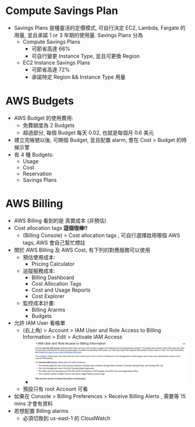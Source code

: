 
# Compute Savings Plan

- Savings Plans 是種靈活的定價模式, 可自行決定 EC2, Lambda, Fargate 的用量, 並且承諾 1 or 3 年期的使用量. Savings Plans 分為
    - Compute Savings Plans
        - 可節省高達 66%
        - 可自行變更 Instance Type, 並且可更換 Region
    - EC2 Instance Savings Plans
        - 可節省高達 72%
        - 承諾特定 Region && Instance Type 用量


# AWS Budgets

- AWS Budget 的使用費用:
    - 免費額度為 2 Budgets
    - 超過部分, 每個 Budget 每天 0.02, 也就是每個月 0.6 美元
- 建立完帳號以後, 可開個 Budget, 並且配置 alarm, 會在 Cost > Budget 的時候示警
- 有 4 種 Budgets:
    - Usage
    - Cost
    - Reservation
    - Savings Plans


# AWS Billing

- AWS Billing 看到的是 真實成本 (非預估)
- Cost allocation tags **這個很棒!!**
    - (Billing Console) > Cost allocation tags , 可自行選擇啟用哪個 AWS tags, AWS 會自己幫忙標註
- 關於 AWS Billing 及 AWS Cost, 有下列的對應服務可以使用
    - 預估使用成本:
        - Pricing Calculator
    - 追蹤服務成本:
        - Billing Dashboard
        - Cost Allocation Tags
        - Cost and Usage Reports
        - Cost Explorer
    - 監控成本計畫:
        - Billing Ararms
        - Budgets
- 允許 IAM User 看帳單
    - (右上角) > Account > IAM User and Role Access to Billing Information > Edit > Activate IAM Access
        - ![Billing](./img/iam_billing.png)
    - 預設只有 root Account 可看
- 如果在 Console > Billing Preferences > Receive Billing Alerts , 需要等 15 mins 才會有資料
- 若想配置 Billing alarms
    - 必須切換到 us-east-1 的 CloudWatch
